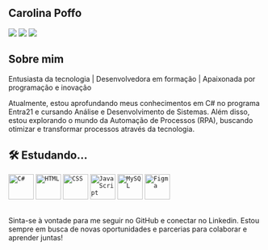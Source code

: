 ## Carolina Poffo

  <a href="https://www.linkedin.com/in/carolinapoffo" target="_blank"><img src="https://img.shields.io/badge/-LinkedIn-%230077B5?style=for-the-badge&logo=linkedin&logoColor=white" target="_blank"></a> 
  <a href = "mailto:carolpoffo98@gmail.com"><img src="https://img.shields.io/badge/-Gmail-c61616?style=for-the-badge&logo=gmail&logoColor=white" target="_blank"></a>
  <a href="https://instagram.com/caroltech_" target="_blank"><img src="https://img.shields.io/badge/-Instagram-833AB4?style=for-the-badge&logo=instagram&logoColor=white" target="_blank"></a>
  
## Sobre mim

Entusiasta da tecnologia | Desenvolvedora em formação | Apaixonada por programação e inovação

Atualmente, estou aprofundando meus conhecimentos em C# no programa Entra21 e cursando Análise e Desenvolvimento de Sistemas. Além disso, estou explorando o mundo da Automação de Processos (RPA), buscando otimizar e transformar processos através da tecnologia.

## 🛠&nbsp;Estudando...
<code><img width="50" src="https://user-images.githubusercontent.com/25181517/121405384-444d7300-c95d-11eb-959f-913020d3bf90.png" alt="C#" title="C#"/></code>
<code><img width="50" src="https://user-images.githubusercontent.com/25181517/192158954-f88b5814-d510-4564-b285-dff7d6400dad.png" alt="HTML" title="HTML"/></code>
<code><img width="50" src="https://user-images.githubusercontent.com/25181517/183898674-75a4a1b1-f960-4ea9-abcb-637170a00a75.png" alt="CSS" title="CSS"/></code>
<code><img width="50" src="https://user-images.githubusercontent.com/25181517/117447155-6a868a00-af3d-11eb-9cfe-245df15c9f3f.png" alt="JavaScript" title="JavaScript"/></code>
<code><img width="50" src="https://user-images.githubusercontent.com/25181517/183896128-ec99105a-ec1a-4d85-b08b-1aa1620b2046.png" alt="MySQL" title="MySQL"/></code>
<code><img width="50" src="https://user-images.githubusercontent.com/25181517/189715289-df3ee512-6eca-463f-a0f4-c10d94a06b2f.png" alt="Figma" title="Figma"/></code>

##
 
<div> 

Sinta-se à vontade para me seguir no GitHub e conectar no Linkedin. Estou sempre em busca de novas oportunidades e parcerias para colaborar e aprender juntas!
</div>
